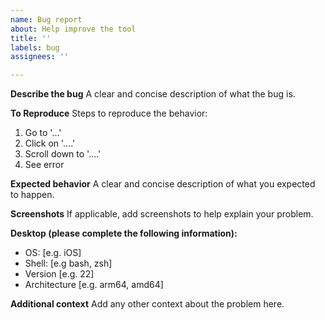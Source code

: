 ```yaml
---
name: Bug report
about: Help improve the tool
title: ''
labels: bug
assignees: ''

---
```


**Describe the bug**
A clear and concise description of what the bug is.

**To Reproduce**
Steps to reproduce the behavior:
1. Go to '...'
2. Click on '....'
3. Scroll down to '....'
4. See error

**Expected behavior**
A clear and concise description of what you expected to happen.

**Screenshots**
If applicable, add screenshots to help explain your problem.

**Desktop (please complete the following information):**
 - OS: [e.g. iOS]
 - Shell: [e.g bash, zsh]
 - Version [e.g. 22]
 - Architecture [e.g. arm64, amd64]

**Additional context**
Add any other context about the problem here.
